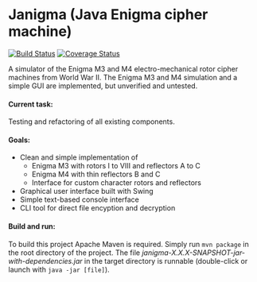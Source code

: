 Janigma (Java Enigma cipher machine)
====================================

[![Build Status](https://travis-ci.org/fredooo/Janigma.svg?branch=master)](https://travis-ci.org/fredooo/Janigma) [![Coverage Status](https://coveralls.io/repos/github/fredooo/Janigma/badge.svg?branch=master)](https://coveralls.io/github/fredooo/Janigma?branch=master)

A simulator of the Enigma M3 and M4 electro-mechanical rotor cipher machines from World War II. The Enigma M3 and M4 simulation and a simple GUI are implemented, but unverified and untested.

#### Current task:

Testing and refactoring of all existing components.

#### Goals:

* Clean and simple implementation of
    - Enigma M3 with rotors I to VIII and reflectors A to C
    - Enigma M4 with thin reflectors B and C
    - Interface for custom character rotors and reflectors
* Graphical user interface built with Swing
* Simple text-based console interface
* CLI tool for direct file encyption and decryption

#### Build and run:

To build this project Apache Maven is required. Simply run `mvn package` in the root directory of the project. The file *janigma-X.X.X-SNAPSHOT-jar-with-dependencies.jar* in the target directory is runnable (double-click or launch with `java -jar [file]`).
